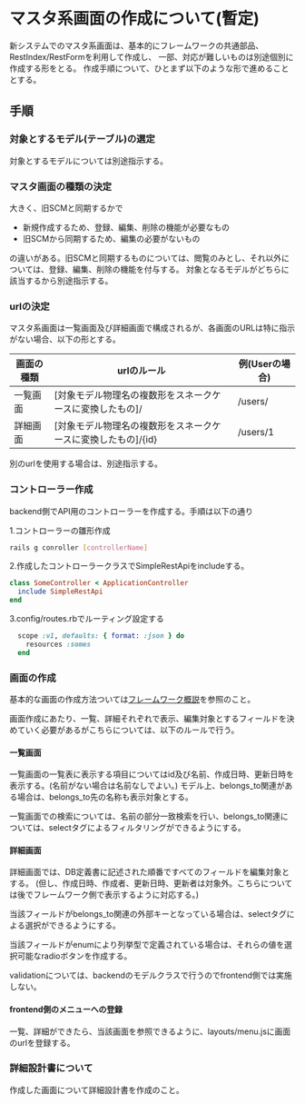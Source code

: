マスタ系画面の作成について(暫定)
================================

新システムでのマスタ系画面は、基本的にフレームワークの共通部品、RestIndex/RestFormを利用して作成し、
一部、対応が難しいものは別途個別に作成する形をとる。
作成手順について、ひとまず以下のような形で進めることとする。

手順
----

### 対象とするモデル(テーブル)の選定

対象とするモデルについては別途指示する。

### マスタ画面の種類の決定

大きく、旧SCMと同期するかで

* 新規作成するため、登録、編集、削除の機能が必要なもの
* 旧SCMから同期するため、編集の必要がないもの

の違いがある。旧SCMと同期するものについては、閲覧のみとし、それ以外については、登録、編集、削除の機能を付与する。
対象となるモデルがどちらに該当するから別途指示する。

### urlの決定

マスタ系画面は一覧画面及び詳細画面で構成されるが、各画面のURLは特に指示がない場合、以下の形とする。

| 画面の種類 | urlのルール | 例(Userの場合) |
|----------|----------------------------------------------------|--|
| 一覧画面 | [対象モデル物理名の複数形をスネークケースに変換したもの]/ | /users/ |
| 詳細画面 | [対象モデル物理名の複数形をスネークケースに変換したもの]/{id} | /users/1 |

別のurlを使用する場合は、別途指示する。

### コントローラー作成

backend側でAPI用のコントローラーを作成する。手順は以下の通り

1.コントローラーの雛形作成

```sh
rails g conroller [controllerName]
```

2.作成したコントローラークラスでSimpleRestApiをincludeする。
```app/controller/some_controller.rb
class SomeController < ApplicationController
  include SimpleRestApi
end
```

3.config/routes.rbでルーティング設定する
```config/routes.rb
  scope :v1, defaults: { format: :json } do
    resources :somes
  end
```

### 画面の作成

基本的な画面の作成方法ついては[フレームワーク概説](../common/フレームワーク概説.md)を参照のこと。

画面作成にあたり、一覧、詳細それぞれで表示、編集対象とするフィールドを決めていく必要があるがこちらについては、以下のルールで行う。

#### 一覧画面

一覧画面の一覧表に表示する項目についてはid及び名前、作成日時、更新日時を表示する。(名前がない場合は名前なしでよい。)
モデル上、belongs_to関連がある場合は、belongs_to先の名称も表示対象とする。

一覧画面での検索については、名前の部分一致検索を行い、belongs_to関連については、selectタグによるフィルタリングができるようにする。

#### 詳細画面

詳細画面では、DB定義書に記述された順番ですべてのフィールドを編集対象とする。
(但し、作成日時、作成者、更新日時、更新者は対象外。こちらについては後でフレームワーク側で表示するように対応する。)

当該フィールドがbelongs_to関連の外部キーとなっている場合は、selectタグによる選択ができるようにする。

当該フィールドがenumにより列挙型で定義されている場合は、それらの値を選択可能なradioボタンを作成する。

validationについては、backendのモデルクラスで行うのでfrontend側では実施しない。

#### frontend側のメニューへの登録

一覧、詳細ができたら、当該画面を参照できるように、layouts/menu.jsに画面のurlを登録する。

### 詳細設計書について

作成した画面について詳細設計書を作成のこと。